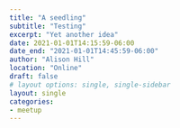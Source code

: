 ```yaml
---
title: "A seedling"
subtitle: "Testing"
excerpt: "Yet another idea"
date: 2021-01-01T14:15:59-06:00
date_end: "2021-01-01T14:45:59-06:00"
author: "Alison Hill"
location: "Online"
draft: false
# layout options: single, single-sidebar
layout: single
categories:
- meetup
---
```

